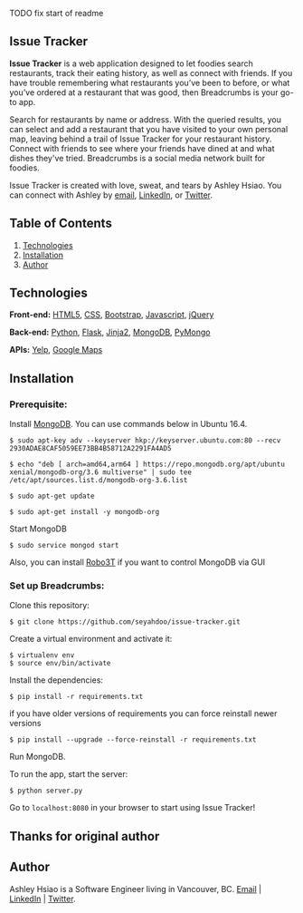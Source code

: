 TODO fix start of readme

Issue Tracker
---

**Issue Tracker** is a web application designed to let foodies search restaurants, track their eating history, as well as connect with friends. If you have trouble remembering what restaurants you’ve been to before, or what you’ve ordered at a restaurant that was good, then Breadcrumbs is your go-to app.

Search for restaurants by name or address. With the queried results, you can select and add a restaurant that you have visited to your own personal map, leaving behind a trail of Issue Tracker for your restaurant history. Connect with friends to see where your friends have dined at and what dishes they've tried. Breadcrumbs is a social media network built for foodies.

Issue Tracker is created with love, sweat, and tears by Ashley Hsiao. You can connect with Ashley by [email](mailto:aiyihsiao@gmail.com), [LinkedIn](http://linkedin.com/in/ashleyhsia0), or [Twitter](http://twitter.com/ashleyhsia0).

## Table of Contents

1. [Technologies](#technologies)
3. [Installation](#installation)
7. [Author](#author)

## <a name="technologies"></a>Technologies

**Front-end:** [HTML5](http://www.w3schools.com/html/), [CSS](http://www.w3schools.com/css/), [Bootstrap](http://getbootstrap.com), [Javascript](https://developer.mozilla.org/en-US/docs/Web/JavaScript), [jQuery](https://jquery.com/)

**Back-end:** [Python](https://www.python.org/), [Flask](http://flask.pocoo.org/), [Jinja2](http://jinja.pocoo.org/docs/dev/), [MongoDB](https://www.mongodb.com/), [PyMongo](https://api.mongodb.com/python/current/)

**APIs:** [Yelp](https://www.yelp.ca/developers/documentation/v2/overview), [Google Maps](https://developers.google.com/maps/)

## <a name="installation"></a>Installation

### Prerequisite:

Install [MongoDB](https://www.mongodb.com/). You can use commands below in Ubuntu 16.4.
```
$ sudo apt-key adv --keyserver hkp://keyserver.ubuntu.com:80 --recv 2930ADAE8CAF5059EE73BB4B58712A2291FA4AD5

$ echo "deb [ arch=amd64,arm64 ] https://repo.mongodb.org/apt/ubuntu xenial/mongodb-org/3.6 multiverse" | sudo tee /etc/apt/sources.list.d/mongodb-org-3.6.list

$ sudo apt-get update

$ sudo apt-get install -y mongodb-org
```

Start MongoDB
```
$ sudo service mongod start
```

Also, you can install [Robo3T](https://robomongo.org/) if you want to control MongoDB via GUI

### Set up Breadcrumbs:

Clone this repository:

```$ git clone https://github.com/seyahdoo/issue-tracker.git```

Create a virtual environment and activate it:

```
$ virtualenv env
$ source env/bin/activate
```

Install the dependencies:

```$ pip install -r requirements.txt```

if you have older versions of requirements you can force reinstall newer versions

```$ pip install --upgrade --force-reinstall -r requirements.txt```

Run MongoDB.

To run the app, start the server:

```$ python server.py```

Go to `localhost:8080` in your browser to start using Issue Tracker!


## Thanks for original author
## <a name="authoe"></a>Author
Ashley Hsiao is a Software Engineer living in Vancouver, BC.
[Email](mailto:aiyihsiao@gmail.com) | [LinkedIn](http://linkedin.com/in/ashleyhsia0) | [Twitter](http://twitter.com/ashleyhsia0).
